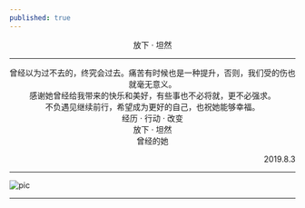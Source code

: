 ```yaml
---
published: true
---
```


<center>放下 · 坦然</center>

------------
<center>曾经以为过不去的，终究会过去。痛苦有时候也是一种提升，否则，我们受的伤也就毫无意义。</center>

<center>感谢她曾经给我带来的快乐和美好，有些事也不必将就，更不必强求。</center>

<center>不负遇见继续前行，希望成为更好的自己，也祝她能够幸福。</center>

<center>经历 · 行动 · 改变</center>

<center>放下 · 坦然</center>

<center>曾经的她</center>

<p align="right">2019.8.3</p>

------------

![pic](https://www.privacypic.com/images/2019/07/07/18050151a7c81ff928ea3.jpg)

------------
